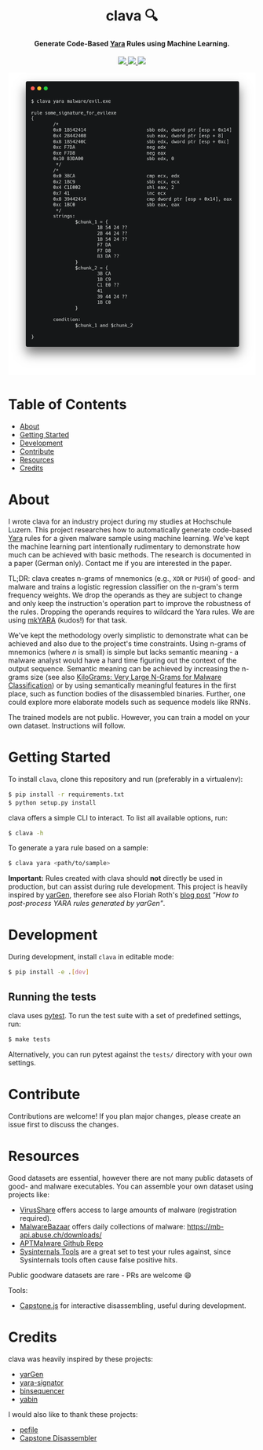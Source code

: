 <h1 align="center">
  clava 🔍
  <br>
</h1>

<h4 align="center">Generate Code-Based <a href="https://virustotal.github.io/yara/" target="_blank">Yara</a> Rules using Machine Learning.</h4>
<p align="center">  
  <a href="https://github.com/strfx/clava/actions" target="_blank">
    <img src="https://img.shields.io/github/workflow/status/strfx/clava/build" />
  </a>
  <a href="https://github.com/strfx/clava/blob/main/LICENSE" target="_blank">
     <img src="https://img.shields.io/badge/License-MIT-blue.svg" />
  </a>
  <a href="http://mypy-lang.org/" target="_blank">
     <img src="http://www.mypy-lang.org/static/mypy_badge.svg" />
  </a>
</p>

<p align="center">
  <img src="https://github.com/strfx/clava/blob/main/docs/cli.png?raw=true" alt="clava CLI"/>
</p>

# Table of Contents

  * [About](#about)
  * [Getting Started](#getting-started)
  * [Development](#development)
  * [Contribute](#contribute)
  * [Resources](#resources)
  * [Credits](#credits)

# About

I wrote clava for an industry project during my studies at Hochschule Luzern. This project researches how to automatically generate code-based [Yara](https://virustotal.github.io/yara/) rules for a given malware sample using machine learning. We've kept the machine learning part intentionally rudimentary to demonstrate how much can be achieved with basic methods. The research is documented in a paper (German only). Contact me if you are interested in the paper.

TL;DR: clava creates n-grams of mnemonics (e.g., `XOR` or `PUSH`) of good- and malware and trains a logistic regression classifier on the n-gram's term frequency weights. We drop the operands as they are subject to change and only keep the instruction's operation part to improve the robustness of the rules. Dropping the operands requires to wildcard the Yara rules. We are using [mkYARA](https://github.com/fox-it/mkyara) (kudos!) for that task. 

We've kept the methodology overly simplistic to demonstrate what can be achieved and also due to the project's time constraints. Using n-grams of mnemonics (where *n* is small) is simple but lacks semantic meaning - a malware analyst would have a hard time figuring out the context of the output sequence. Semantic meaning can be achieved by increasing the n-grams size (see also [KiloGrams: Very Large N-Grams for Malware Classification](https://www.edwardraff.com/publications/kilograms.pdf)) or by using semantically meaningful features in the first place, such as function bodies of the disassembled binaries. Further, one could explore more elaborate models such as sequence models like RNNs.

The trained models are not public. However, you can train a model on your own dataset. Instructions will follow.


# Getting Started

To install `clava`, clone this repository and run (preferably in a virtualenv):

```sh
$ pip install -r requirements.txt
$ python setup.py install
```

clava offers a simple CLI to interact. To list all available options, run:

```sh
$ clava -h
```

To generate a yara rule based on a sample:

```sh
$ clava yara <path/to/sample>
```

**Important:** Rules created with clava should **not** directly be used in production, but can assist during rule development. This project is heavily inspired by [yarGen](https://github.com/Neo23x0/yarGen), therefore see also Floriah Roth's [blog post](https://cyb3rops.medium.com/how-to-post-process-yara-rules-generated-by-yargen-121d29322282) *"How to post-process YARA rules generated by yarGen"*.

# Development

During development, install `clava` in editable mode:

```sh
$ pip install -e .[dev]
```

## Running the tests

clava uses [pytest](https://docs.pytest.org/en/6.2.x/). To run the test suite with a set of predefined settings, run:

```sh
$ make tests
```

Alternatively, you can run pytest against the `tests/` directory with your own settings.

# Contribute

Contributions are welcome! If you plan major changes, please create an issue first to discuss the changes.

# Resources

Good datasets are essential, however there are not many public datasets of good- and malware executables. You can assemble your own dataset using projects like:

* [VirusShare](https://virusshare.com/) offers access to large amounts of malware (registration required).
* [MalwareBazaar](https://bazaar.abuse.ch/) offers daily collections of malware: https://mb-api.abuse.ch/downloads/
* [APTMalware Github Repo](https://github.com/cyber-research/APTMalware)
* [Sysinternals Tools](TODO) are a great set to test your rules against, since Sysinternals tools often cause false positive hits.

Public goodware datasets are rare - PRs are welcome :smile:

Tools:
* [Capstone.js](https://alexaltea.github.io/capstone.js/) for interactive disassembling, useful during development.

# Credits

clava was heavily inspired by these projects:

* [yarGen](https://github.com/Neo23x0/yarGen)
* [yara-signator](https://github.com/fxb-cocacoding/yara-signator)
* [binsequencer](https://github.com/karttoon/binsequencer/)
* [yabin](https://github.com/AlienVault-OTX/yabin)

I would also like to thank these projects:
* [pefile](https://pypi.org/project/pefile/)
* [Capstone Disassembler](https://www.capstone-engine.org/)